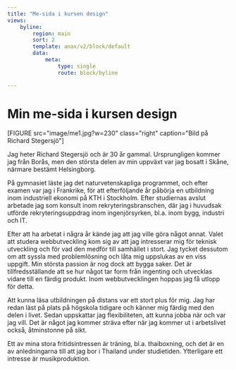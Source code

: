 ```yaml
---
title: "Me-sida i kursen design"
views:
    byline:
        region: main
        sort: 2
        template: anax/v2/block/default
        data:
            meta:
                type: single
                route: block/byline

---
```

Min me-sida i kursen design
=========================

[FIGURE src="image/me1.jpg?w=230" class="right" caption="Bild på Richard Stegersjö"]

Jag heter Richard Stegersjö och är 30 år gammal. Ursprungligen kommer jag från Borås, men den största delen av min uppväxt var jag bosatt i Skåne, närmare bestämt Helsingborg.

På gymnasiet läste jag det naturvetenskapliga programmet, och efter examen var jag i Frankrike, för att efterföljande år påbörja en utbildning inom industriell ekonomi på KTH i Stockholm. Efter studiernas avslut arbetade jag som konsult inom rekryteringsbranschen, där jag i huvudsak utförde rekryteringsuppdrag inom ingenjörsyrken, bl.a. inom bygg, industri och IT.

Efter att ha arbetat i några år kände jag att jag ville göra något annat. Valet att studera webbutveckling kom sig av att jag intresserar mig för teknisk utveckling och för vad den medför till samhället i stort. Jag tycket dessutom om att syssla med problemlösning och låta mig uppslukas av en viss uppgift. Min största passion är nog dock att bygga saker. Det är tillfredsställande att se hur något tar form från ingenting och utvecklas vidare till en färdig produkt. Inom webbutvecklingen hoppas jag få utlopp för detta.

Att kunna läsa utbildningen på distans var ett stort plus för mig. Jag har redan läst på plats på högskola tidigare och känner mig färdig med den delen i livet. Sedan uppskattar jag flexibiliteten, att kunna jobba när och var jag vill. Det är något jag kommer sträva efter när jag kommer ut i arbetslivet också, åtminstonne på sikt.

Ett av mina stora fritidsintressen är träning, bl.a. thaiboxning, och det är en av anledningarna till att jag bor i Thailand under studietiden. Ytterligare ett intresse är musikproduktion.
